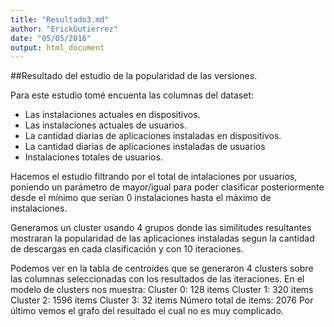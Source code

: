 ```yaml
---
title: "Resultado3.md"
author: "ErickGutierrez"
date: "05/05/2016"
output: html_document
---
```


##Resultado del estudio de la popularidad de las versiones.

Para este estudio tomé encuenta las columnas del dataset: 

* Las instalaciones actuales en dispositivos.
* Las instalaciones actuales de usuarios.
* La cantidad diarias de aplicaciones instaladas en dispositivos.
* La cantidad diarias de aplicaciones instaladas de usuarios
* Instalaciones totales de usuarios.

Hacemos el estudio filtrando por el total de intalaciones por usuarios, poniendo un parámetro de mayor/igual para poder clasificar posteriormente desde el mínimo que serían 0 instalaciones hasta el máximo de instalaciones.

Generamos un cluster usando 4 grupos donde las similitudes resultantes mostraran la popularidad de las aplicaciones instaladas segun la cantidad de descargas en cada clasificación y con 10 iteraciones.

Podemos ver en la tabla de centroides que se generaron 4 clusters sobre las columnas seleccionadas con los resultados de las iteraciones.
En el modelo de clusters nos muestra:
Cluster 0: 128 items
Cluster 1: 320 items
Cluster 2: 1596 items
Cluster 3: 32 items
Número total de items: 2076
Por último vemos el grafo del resultado el cual no es muy complicado.